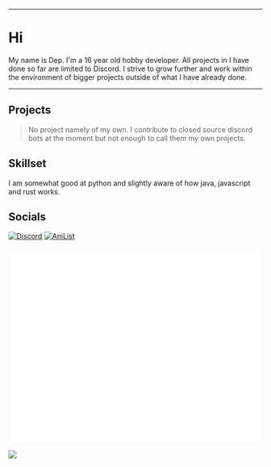 ***

# Hi
My name is Dep. I'm a 16 year old hobby developer. All projects in I have done so far are limited to Discord. I strive to grow further and work within the environment of bigger projects outside of what I have already done.

***

## Projects
> No project namely of my own. I contribute to closed source discord bots at the moment but not enough to call them my own projects.

## Skillset
I am somewhat good at python and slightly aware of how java, javascript and rust works.

## Socials
[![Discord](https://img.shields.io/badge/deprecating-FFFFFF?style=for-the-badge&logo=discord&logoColor=white&color=5539cc&link=https%3A%2F%2Fdiscord.com%2Fusers%2F688293803613880334)](https://discord.com/users/688293803613880334) [![AniList](https://img.shields.io/badge/anilist-social?style=for-the-badge&logo=anilist&logoColor=FFFFFF&color=000435&link=https%3A%2F%2Fanilist.co%2Fuser%2FDeprecated%2F
)](https://anilist.co/user/Deprecated/)

![Github Stats](/github-metrics.svg)

<picture>
  <source
    srcset="https://github-readme-stats.vercel.app/api?username=Depreca1ed&show_icons=true&theme=dark&title_color=FFFFFF&text_color=FFFFFF&icon_color=999999&bg_color=000000"
    media="(prefers-color-scheme: dark)"
  />
  <source
    srcset="https://github-readme-stats.vercel.app/api?username=Depreca1ed&show_icons=true&title_color=000000&text_color=000000&icon_color=999999&bg_color=FFFFFF"
    media="(prefers-color-scheme: light), (prefers-color-scheme: no-preference)"
  />
  <img src="https://github-readme-stats.vercel.app/api?username=Depreca1ed&show_icons=true&title_color=000000&text_color=000000&icon_color=999999&bg_color=FFFFFF" />
</picture>